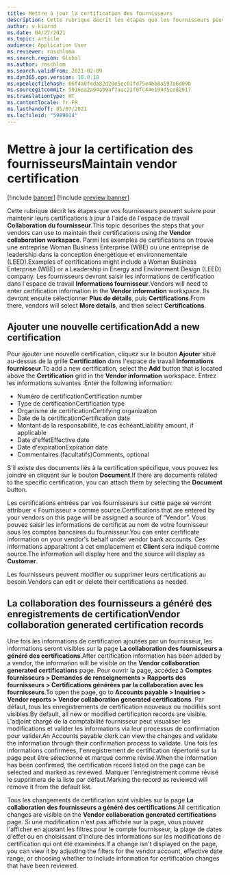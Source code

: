 ```yaml
---
title: Mettre à jour la certification des fournisseurs
description: Cette rubrique décrit les étapes que les fournisseurs peuvent suivre pour maintenir leurs certifications à jour à l'aide de l'espace de travail Collaboration du fournisseur.
author: v-kiarnd
ms.date: 04/27/2021
ms.topic: article
audience: Application User
ms.reviewer: roschloma
ms.search.region: Global
ms.author: roschlom
ms.search.validFrom: 2021-02-09
ms.dyn365.ops.version: 10.0.18
ms.openlocfilehash: 06f4a0feda82d20e5ec01fd75e4bb8a597a6d09b
ms.sourcegitcommit: 5916ea2a94ab9af7aac21f0fc44e194d5ce82917
ms.translationtype: HT
ms.contentlocale: fr-FR
ms.lasthandoff: 05/07/2021
ms.locfileid: "5989014"
---
```

# <a name="maintain-vendor-certification"></a><span data-ttu-id="76df4-103">Mettre à jour la certification des fournisseurs</span><span class="sxs-lookup"><span data-stu-id="76df4-103">Maintain vendor certification</span></span>

[!include [banner](../includes/banner.md)]
[!include [preview banner](../includes/preview-banner.md)]

<span data-ttu-id="76df4-104">Cette rubrique décrit les étapes que vos fournisseurs peuvent suivre pour maintenir leurs certifications à jour à l'aide de l'espace de travail **Collaboration du fournisseur**.</span><span class="sxs-lookup"><span data-stu-id="76df4-104">This topic describes the steps that your vendors can use to  maintain their certifications using the **Vendor collaboration workspace**.</span></span> <span data-ttu-id="76df4-105">Parmi les exemples de certifications on trouve une entreprise Woman Business Enterprise (WBE) ou une entreprise de leadership dans la conception énergétique et environnementale (LEED).</span><span class="sxs-lookup"><span data-stu-id="76df4-105">Examples of certifications might include a Woman Business Enterprise (WBE) or a Leadership in Energy and Environment Design (LEED) company.</span></span> <span data-ttu-id="76df4-106">Les fournisseurs devront saisir les informations de certification dans l'espace de travail **Informations fournisseur**.</span><span class="sxs-lookup"><span data-stu-id="76df4-106">Vendors will need to enter certification information in the **Vendor information** workspace.</span></span> <span data-ttu-id="76df4-107">Ils devront ensuite sélectionner **Plus de détails**, puis **Certifications**.</span><span class="sxs-lookup"><span data-stu-id="76df4-107">From there, vendors will select **More details**, and then select **Certifications**.</span></span>

## <a name="add-a-new-certification"></a><span data-ttu-id="76df4-108">Ajouter une nouvelle certification</span><span class="sxs-lookup"><span data-stu-id="76df4-108">Add a new certification</span></span>

<span data-ttu-id="76df4-109">Pour ajouter une nouvelle certification, cliquez sur le bouton **Ajouter** situé au-dessus de la grille **Certification** dans l'espace de travail **Informations fournisseur**.</span><span class="sxs-lookup"><span data-stu-id="76df4-109">To add a new certification, select the **Add** button that is located above the **Certification** grid in the **Vendor information** workspace.</span></span> <span data-ttu-id="76df4-110">Entrez les informations suivantes :</span><span class="sxs-lookup"><span data-stu-id="76df4-110">Enter the following information:</span></span>
 
- <span data-ttu-id="76df4-111">Numéro de certification</span><span class="sxs-lookup"><span data-stu-id="76df4-111">Certification number</span></span>
- <span data-ttu-id="76df4-112">Type de certification</span><span class="sxs-lookup"><span data-stu-id="76df4-112">Certification type</span></span>
- <span data-ttu-id="76df4-113">Organisme de certification</span><span class="sxs-lookup"><span data-stu-id="76df4-113">Certifying organization</span></span> 
- <span data-ttu-id="76df4-114">Date de la certification</span><span class="sxs-lookup"><span data-stu-id="76df4-114">Certification date</span></span>
- <span data-ttu-id="76df4-115">Montant de la responsabilité, le cas échéant</span><span class="sxs-lookup"><span data-stu-id="76df4-115">Liability amount, if applicable</span></span>
- <span data-ttu-id="76df4-116">Date d'effet</span><span class="sxs-lookup"><span data-stu-id="76df4-116">Effective date</span></span>
- <span data-ttu-id="76df4-117">Date d'expiration</span><span class="sxs-lookup"><span data-stu-id="76df4-117">Expiration date</span></span>
- <span data-ttu-id="76df4-118">Commentaires (facultatifs)</span><span class="sxs-lookup"><span data-stu-id="76df4-118">Comments, optional</span></span>

<span data-ttu-id="76df4-119">S'il existe des documents liés à la certification spécifique, vous pouvez les joindre en cliquant sur le bouton **Document**.</span><span class="sxs-lookup"><span data-stu-id="76df4-119">If there are documents related to the specific certification, you can attach them by selecting the **Document** button.</span></span>

<span data-ttu-id="76df4-120">Les certifications entrées par vos fournisseurs sur cette page se verront attribuer « Fournisseur » comme source.</span><span class="sxs-lookup"><span data-stu-id="76df4-120">Certifications that are entered by your vendors on this page will be assigned a source of “Vendor”.</span></span> <span data-ttu-id="76df4-121">Vous pouvez saisir les informations de certificat au nom de votre fournisseur sous les comptes bancaires du fournisseur.</span><span class="sxs-lookup"><span data-stu-id="76df4-121">You can enter certificate information on your vendor's behalf under vendor bank accounts.</span></span> <span data-ttu-id="76df4-122">Ces informations apparaîtront à cet emplacement et **Client** sera indiqué comme source.</span><span class="sxs-lookup"><span data-stu-id="76df4-122">The information will display here and the source will display as **Customer**.</span></span>

<span data-ttu-id="76df4-123">Les fournisseurs peuvent modifier ou supprimer leurs certifications au besoin.</span><span class="sxs-lookup"><span data-stu-id="76df4-123">Vendors can edit or delete their certifications as needed.</span></span>

## <a name="vendor-collaboration-generated-certification-records"></a><span data-ttu-id="76df4-124">La collaboration des fournisseurs a généré des enregistrements de certification</span><span class="sxs-lookup"><span data-stu-id="76df4-124">Vendor collaboration generated certification records</span></span> 
 
<span data-ttu-id="76df4-125">Une fois les informations de certification ajoutées par un fournisseur, les informations seront visibles sur la page **La collaboration des fournisseurs a généré des certifications**.</span><span class="sxs-lookup"><span data-stu-id="76df4-125">After certification information has been added by a vendor, the information will be visible on the **Vendor collaboration generated certifications** page.</span></span> <span data-ttu-id="76df4-126">Pour ouvrir la page, accédez à **Comptes fournisseurs > Demandes de renseignements > Rapports des fournisseurs > Certifications générées par la collaboration avec les fournisseurs**.</span><span class="sxs-lookup"><span data-stu-id="76df4-126">To open the page, go to **Accounts payable > Inquiries > Vendor reports > Vendor collaboration generated certifications**.</span></span> <span data-ttu-id="76df4-127">Par défaut, tous les enregistrements de certification nouveaux ou modifiés sont visibles.</span><span class="sxs-lookup"><span data-stu-id="76df4-127">By default, all new or modified certification records are visible.</span></span> <span data-ttu-id="76df4-128">L'adjoint chargé de la comptabilité fournisseur peut visualiser les modifications et valider les informations via leur processus de confirmation pour valider.</span><span class="sxs-lookup"><span data-stu-id="76df4-128">An Accounts payable clerk can view the changes and validate the information through their confirmation process to validate.</span></span> <span data-ttu-id="76df4-129">Une fois les informations confirmées, l'enregistrement de certification répertorié sur la page peut être sélectionné et marqué comme révisé.</span><span class="sxs-lookup"><span data-stu-id="76df4-129">When the information has been confirmed, the certification record listed on the page can be selected and marked as reviewed.</span></span> <span data-ttu-id="76df4-130">Marquer l'enregistrement comme révisé le supprimera de la liste par défaut.</span><span class="sxs-lookup"><span data-stu-id="76df4-130">Marking the record as reviewed will remove it from the default list.</span></span>
 
<span data-ttu-id="76df4-131">Tous les changements de certification sont visibles sur la page **La collaboration des fournisseurs a généré des certifications**.</span><span class="sxs-lookup"><span data-stu-id="76df4-131">All certification changes are visible on the **Vendor collaboration generated certifications** page.</span></span> <span data-ttu-id="76df4-132">Si une modification n'est pas affichée sur la page, vous pouvez l'afficher en ajustant les filtres pour le compte fournisseur, la plage de dates d'effet ou en choisissant d'inclure des informations sur les modifications de certification qui ont été examinées.</span><span class="sxs-lookup"><span data-stu-id="76df4-132">If a change isn't displayed on the page, you can view it by adjusting the filters for the vendor account, effective date range, or choosing whether to include information for certification changes that have been reviewed.</span></span> 


